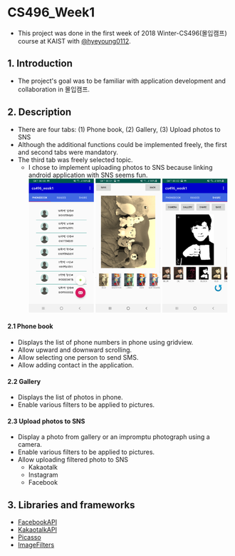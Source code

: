 # CS496_Week1

- This project was done in the first week of 2018 Winter-CS496(몰입캠프) course at KAIST with [@hyeyoung0112](https://github.com/hyeyoung0112).   

## 1. Introduction
- The project's goal was to be familiar with application development and collaboration in 몰입캠프. 

## 2. Description
- There are four tabs: (1) Phone book, (2) Gallery, (3) Upload photos to SNS
- Although the additional functions could be implemented freely, the first and second tabs were mandatory.
- The third tab was freely selected topic.
  - I chose to implement uploading photos to SNS because linking android application with SNS seems fun.  
<img src="https://github.com/kimjungwow/CS496_Week1_SharePhotoToSNS/blob/master/images/tab1.jpg" width="32%"></img> <img src="https://github.com/kimjungwow/CS496_Week1_SharePhotoToSNS/blob/master/images/tab2_2.jpg" width="32%"></img> <img src="https://github.com/kimjungwow/CS496_Week1_SharePhotoToSNS/blob/master/images/tab3.jpg" width="32%"></img>    
#### 2.1 Phone book  
- Displays the list of phone numbers in phone using gridview.
- Allow upward and downward scrolling.
- Allow selecting one person to send SMS.
- Allow adding contact in the application.
#### 2.2 Gallery
- Displays the list of photos in phone.
- Enable various filters to be applied to pictures.
#### 2.3 Upload photos to SNS
- Display a photo from gallery or an impromptu photograph using a camera.
- Enable various filters to be applied to pictures.
- Allow uploading filtered photo to SNS
  - Kakaotalk
  - Instagram
  - Facebook

## 3. Libraries and frameworks
- [FacebookAPI](https://developers.facebook.com/docs?locale=us)
- [KakaotalkAPI](https://developers.kakao.com/docs/sdk)
- [Picasso](https://square.github.io/picasso/)
- [ImageFilters](https://github.com/alhazmy13/ImageFilters)
